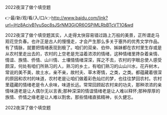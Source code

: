 2022夜深了做个填空题

👉最/新/观/看/入/口/👉http://www.baidu.com/link?url=jHz8AcivB1yuSpc8sJSrNM3GjOR6OSPiMLRbBTcVT1O&wd

2022夜深了做个填空题其实，人走得太快容易错过路上万般的美景，正所谓走马观花空负春。也许正是古人的慢慢走，才会产生那么多关于塞外的优秀文学作品。
有了情脉，就要把情绪表现到极了。咱们的双亲、伯仲、姊妹都在农村里生存或是从农村里走出去的，农村的上空老是充溢着浓浓的情绪，这种情绪里搀杂着亲情、情谊、族情、侨情、山川情、土壤情情绪深深，挥之不去，农村的字眼总使人感受颇深，何处有咱们所熟习的人，熟习的乡土，有咱们熟习的山山川水，花卉树木，常说的美不美，故土水，亲不亲，故村夫、草木寄情，之类，之类。都蕴藏着很深的原因和农村的味道，农村老是让咱们做着彩色灿烂的梦，也往往梦回农村。农村里蕴藏的情绪老是令人余味，味道长远。常常回顾起农村来的功夫，那种浓浓的亲情味道老是让人偶尔无以言表;那种深深的情谊情绪老是让人难以释怀;那种厚厚的族情、侨情之缘老是让人难以割舍。那些情绪直抵精神，长久健忘。


2022夜深了做个填空题
